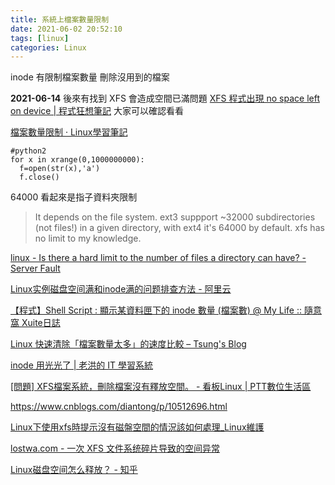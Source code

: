 ```yaml
---
title: 系統上檔案數量限制
date: 2021-06-02 20:52:10
tags: [linux]
categories: Linux
---
```


inode 有限制檔案數量
刪除沒用到的檔案
<!--more-->

**2021-06-14**
後來有找到 XFS 會造成空間已滿問題
[XFS 程式出現 no space left on device | 程式狂想筆記](https://malagege.github.io/blog/2021/06/14/XFS-%E7%A8%8B%E5%BC%8F%E5%87%BA%E7%8F%BE-no-space-left-on-device/)
大家可以確認看看

[檔案數量限制 · Linux學習筆記](https://a42033.gitbooks.io/linux-/content/linux/information/file_number.html)

```python=
#python2
for x in xrange(0,1000000000):
  f=open(str(x),'a')
  f.close()
```

64000 看起來是指子資料夾限制

> It depends on the file system. ext3 suppport ~32000 subdirectories (not files!) in a given directory, with ext4 it's 64000 by default. xfs has no limit to my knowledge.

[linux - Is there a hard limit to the number of files a directory can have? - Server Fault](https://serverfault.com/questions/506465/is-there-a-hard-limit-to-the-number-of-files-a-directory-can-have)

[Linux实例磁盘空间满和inode满的问题排查方法 - 阿里云](https://help.aliyun.com/knowledge_detail/42531.html)


[【程式】Shell Script : 顯示某資料匣下的 inode 數量 (檔案數) @ My Life :: 隨意窩 Xuite日誌](https://blog.xuite.net/chingwei/blog/32921084)

[Linux 快速清除「檔案數量太多」的速度比較 – Tsung's Blog](https://blog.longwin.com.tw/2016/12/linux-delete-many-files-quick-2016/)


[inode 用光光了 | 老洪的 IT 學習系統](https://snippetinfo.net/media/2528)



[[問題] XFS檔案系統，刪除檔案沒有釋放空間。 - 看板Linux | PTT數位生活區](https://pttdigits.com/Linux/1GMMS1Dz)

https://www.cnblogs.com/diantong/p/10512696.html

[Linux下使用xfs時提示沒有磁盤空間的情況該如何處理_Linux維護](http://www.unixlinux.online/unixlinux/linuxgl/linuxwh/201703/74599.html)


[lostwa.com - 一次 XFS 文件系统碎片导致的空间异常](https://lostwa.com/2020/troubleshoting_the_missing_disk_space.html)

[Linux磁盘空间怎么释放？ - 知乎](https://zhuanlan.zhihu.com/p/172107061)